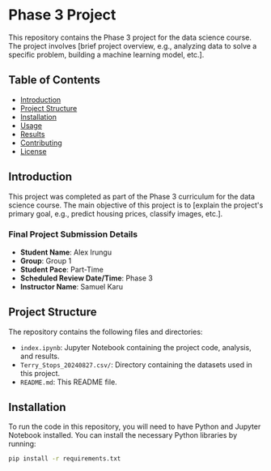 # Phase 3 Project

This repository contains the Phase 3 project for the data science course. The project involves [brief project overview, e.g., analyzing data to solve a specific problem, building a machine learning model, etc.].

## Table of Contents

- [Introduction](#introduction)
- [Project Structure](#project-structure)
- [Installation](#installation)
- [Usage](#usage)
- [Results](#results)
- [Contributing](#contributing)
- [License](#license)

## Introduction

This project was completed as part of the Phase 3 curriculum for the data science course. The main objective of this project is to [explain the project's primary goal, e.g., predict housing prices, classify images, etc.].

### Final Project Submission Details

- **Student Name**: Alex Irungu
- **Group**: Group 1
- **Student Pace**: Part-Time
- **Scheduled Review Date/Time**: Phase 3
- **Instructor Name**: Samuel Karu

## Project Structure

The repository contains the following files and directories:

- `index.ipynb`: Jupyter Notebook containing the project code, analysis, and results.
- `Terry_Stops_20240827.csv/`: Directory containing the datasets used in this project.
- `README.md`: This README file.

## Installation

To run the code in this repository, you will need to have Python and Jupyter Notebook installed. You can install the necessary Python libraries by running:

```bash
pip install -r requirements.txt
